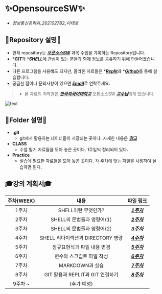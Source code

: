 # **✨OpensourceSW✨**  
- _정보통신공학과_202102782_이태호_  
## **📖Repository 설명📖**
+ 현재 repository는 [__*오픈소스SW*__](https://wis.hufs.ac.kr/src08/jsp/lecture/syllabus.jsp?mode=print&ledg_year=2024&ledg_sessn=1&org_sect=A&lssn_cd=T01222202, "강의설명 및 계획서") 과목 수업을 기록하는 Repository입니다.
+ \*[***GIT***](https://www.google.com/search?q=git%3F&sca_esv=2358ec6357e7f4b8&ei=XTVQZr7aOM3f2roPzq6UqAM&udm=&ved=0ahUKEwj-_MGS1qWGAxXNr1YBHU4XBTUQ4dUDCBA&uact=5&oq=git%3F&gs_lp=Egxnd3Mtd2l6LXNlcnAiBGdpdD8yChAAGIAEGEMYigUyChAAGIAEGEMYigUyEhAuGIAEGNEDGEMYxwEYigUYCjIIEAAYgAQYsQMyCBAAGIAEGLEDMgoQABiABBhDGIoFMgsQABiABBixAxiDATIIEAAYgAQYsQMyCxAAGIAEGLEDGIMBMgoQABiABBhDGIoFSPwDUOgCWOgCcAF4AJABAJgBiAGgAf8BqgEDMC4yuAEDyAEA-AEBmAICoAKaAcICChAAGLADGNYEGEeYAwCIBgGQBgqSBwMxLjGgB4wM&sclient=gws-wiz-serp, "GIT 정보")과 \*[***SHELL***](https://www.google.com/search?q=SHELL&sca_esv=2358ec6357e7f4b8&ei=2DVQZpa0BfvF0-kP5KqyiAM&udm=&ved=0ahUKEwiWgOLM1qWGAxX74jQHHWSVDDEQ4dUDCBA&uact=5&oq=SHELL&gs_lp=Egxnd3Mtd2l6LXNlcnAiBVNIRUxMMgoQABiABBhDGIoFMgoQABiABBhDGIoFMgoQABiABBhDGIoFMgsQABiABBixAxiDATIFEAAYgAQyBRAuGIAEMgsQLhiABBixAxiDATIKEAAYgAQYQxiKBTIFEAAYgAQyBRAuGIAESK0HUABYhgZwAHgBkAEAmAGJAaABkAWqAQMwLjW4AQPIAQD4AQGYAgWgArkFwgINEC4YgAQY0QMYxwEYCsICERAuGIAEGLEDGNEDGIMBGMcBwgIQEC4YgAQY0QMYQxjHARiKBcICBBAAGAPCAgcQABiABBgKwgIKEC4YgAQYQxiKBcICBBAuGAPCAggQLhiABBixA5gDAJIHAzAuNaAHgTQ&sclient=gws-wiz-serp, "SHELL 정보")에 관심이 있는 분들과 함께 정보를 공유하기 위해 만들어졌습니다.
+ 다른 프로그램을 사용해도 되지만, 올라온 자료들은 \*[***Replit***](https://replit.com/, "Replit 바로가기")과 \*[***Github***](https://github.com/, "Github 바로가기")를 통해 실습합니다.
+ 궁금한 점이나 문의사항이 있으면 [***Email***](, "dlg32@naver.com")로 연락주세요.

> + 본 자료의 저작권은 [***한국외국어대학교***](https://www.hufs.ac.kr/hufs/index.do, "홈페이지") 오픈소스SW [***교수님***](, "ahrii.kim@hufs.ac.kr")에게 있습니다.

![text](https://blog.kakaocdn.net/dn/exQOEi/btrFybgiqUS/KzW7Duk909nQgbyk7K830K/img.png)  

## **📂Folder 설명📂**  

+ **.git**
  + git에서 활용하는 데이터들이 저장되는 곳이다. 자세한 내용은 [***참고***](https://tecoble.techcourse.co.kr/post/2021-07-08-dot-git/, ".git 설명")
+ **CLASS**
  + 수업 필기 자료들을 모아 놓은 곳이다. 1주일씩 정리되어 있다.
+ **Practice**
  + 실습에 필요한 자료들을 모아 놓은 곳이다. 각 주차에 맞는 파일을 사용하여 실습하면 된다.   

## **🎓강의 계획서🎓**
|주차(WEEK)|내용|파일 링크|
|:---------:|:--------------------------:|:-----------------:|
|1주차|SHELL이란 무엇인가?| [***1주차***](https://github.com/dlg3212/Git_opensource/blob/659f203a84515c395e772281c77b4d3481f8a875/CLASS/3.11%20%EC%98%A4%ED%94%88%20%EC%86%8C%EC%8A%A4%20%ED%8C%8C%EC%9D%BC%20(2).txt)
|2주차|SHELL의 문법들과 명령어(1)|[***2주차***](https://github.com/dlg3212/Git_opensource/blob/07c672b9487d7ce34c28980e388e7a7549ef0057/CLASS/3.18)
|3주차|SHELL의 문법들과 명령어(2)|[***3주차***](https://github.com/dlg3212/Git_opensource/blob/09698d7e593f5ed67551ba7c0f45962a0a4c29c5/CLASS/04.01)
|4주차|SHELL 리다이렉션과 DIRECTORY 명령|[***4주차***](https://github.com/dlg3212/Git_opensource/blob/09698d7e593f5ed67551ba7c0f45962a0a4c29c5/CLASS/04.08)
|5주차|정규표현식과 파일 내용 변경|[***5주차***](https://github.com/dlg3212/Git_opensource/blob/09698d7e593f5ed67551ba7c0f45962a0a4c29c5/CLASS/04.15)
|6주차|변수와 스크립트 파일 작성|[***6주차***](https://github.com/dlg3212/Git_opensource/blob/09698d7e593f5ed67551ba7c0f45962a0a4c29c5/CLASS/04.29)
|7주차|MARKDOWN과 실습|[***7주차***](https://github.com/dlg3212/Git_opensource/blob/09698d7e593f5ed67551ba7c0f45962a0a4c29c5/CLASS/05.13)
|8주차| GIT 활용과 REPLIT과 GIT 연결하기|[***8주차***](./CLASS/5.13, "8주차")
|9주차 ~| (추가 예정)|
